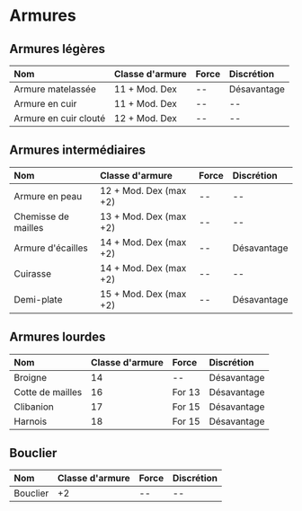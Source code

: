 # Armures 

## Armures légères

| Nom | Classe d'armure | Force | Discrétion |
| :- | :- | :- | :- |
| Armure matelassée | 11 + Mod. Dex | -- | Désavantage |
| Armure en cuir | 11 + Mod. Dex | -- | -- |
| Armure en cuir clouté | 12 + Mod. Dex | -- | -- |

## Armures intermédiaires

| Nom | Classe d'armure | Force | Discrétion |
| :- | :- | :- | :- |
| Armure en peau | 12 + Mod. Dex (max +2) | -- | -- |
| Chemisse de mailles | 13 + Mod. Dex (max +2) | -- | -- |
| Armure d'écailles | 14 + Mod. Dex (max +2) | -- | Désavantage |
| Cuirasse | 14 + Mod. Dex (max +2) | -- | -- |
| Demi-plate | 15 + Mod. Dex (max +2) | -- | Désavantage |

## Armures lourdes

| Nom | Classe d'armure | Force | Discrétion |
| :- | :- | :- | :- |
| Broigne | 14 | -- | Désavantage |
| Cotte de mailles | 16 | For 13 | Désavantage |
| Clibanion | 17 | For 15 | Désavantage |
| Harnois | 18 | For 15 | Désavantage |

## Bouclier

| Nom | Classe d'armure | Force | Discrétion |
| :- | :- | :- | :- |
| Bouclier | +2 | -- | -- |